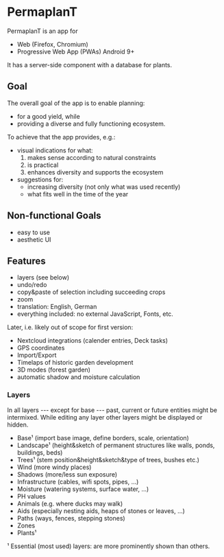 # PermaplanT

PermaplanT is an app for

- Web (Firefox, Chromium)
- Progressive Web App (PWAs) Android 9+

It has a server-side component with a database for plants.

## Goal

The overall goal of the app is to enable planning:

- for a good yield, while
- providing a diverse and fully functioning ecosystem.

To achieve that the app provides, e.g.:

- visual indications for what:
  1. makes sense according to natural constraints
  2. is practical
  3. enhances diversity and supports the ecosystem
- suggestions for:
  - increasing diversity (not only what was used recently)
  - what fits well in the time of the year

## Non-functional Goals

- easy to use
- aesthetic UI

## Features

- layers (see below)
- undo/redo
- copy&paste of selection including succeeding crops
- zoom
- translation: English, German
- everything included: no external JavaScript, Fonts, etc.

Later, i.e. likely out of scope for first version:

- Nextcloud integrations (calender entries, Deck tasks)
- GPS coordinates
- Import/Export
- Timelaps of historic garden development
- 3D modes (forest garden)
- automatic shadow and moisture calculation

### Layers

In all layers --- except for base --- past, current or future entities might be intermixed.
While editing any layer other layers might be displayed or hidden.

- Base¹ (import base image, define borders, scale, orientation)
- Landscape¹ (height&sketch of permanent structures like walls, ponds, buildings, beds)
- Trees¹ (stem position&height&sketch&type of trees, bushes etc.)
- Wind (more windy places)
- Shadows (more/less sun exposure)
- Infrastructure (cables, wifi spots, pipes, ...)
- Moisture (watering systems, surface water, ...)
- PH values
- Animals (e.g. where ducks may walk)
- Aids (especially nesting aids, heaps of stones or leaves, ...)
- Paths (ways, fences, stepping stones)
- Zones
- Plants¹

¹ Essential (most used) layers: are more prominently shown than others.
